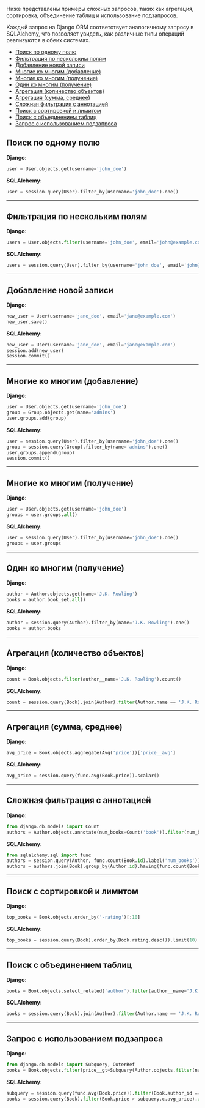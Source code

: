 Ниже представлены примеры сложных запросов, таких как агрегация, сортировка,
объединение таблиц и использование подзапросов. 

Каждый запрос на Django ORM соответствует аналогичному запросу в SQLAlchemy,
что позволяет увидеть, как различные типы операций реализуются в обеих системах.

- [Поиск по одному полю](#поиск-по-одному-полю)
- [Фильтрация по нескольким полям](#фильтрация-по-нескольким-полям)
- [Добавление новой записи](#добавление-новой-записи)
- [Многие ко многим (добавление)](#многие-ко-многим-добавление)
- [Многие ко многим (получение)](#многие-ко-многим-получение)
- [Один ко многим (получение)](#один-ко-многим-получение)
- [Агрегация (количество объектов)](#агрегация-количество-объектов)
- [Агрегация (сумма, среднее)](#агрегация-сумма-среднее)
- [Сложная фильтрация с аннотацией](#сложная-фильтрация-с-аннотацией)
- [Поиск с сортировкой и лимитом](#поиск-с-сортировкой-и-лимитом)
- [Поиск с объединением таблиц](#поиск-с-объединением-таблиц)
- [Запрос с использованием подзапроса](#запрос-с-использованием-подзапроса)

## Поиск по одному полю

**Django:**

```python
user = User.objects.get(username='john_doe')
```

**SQLAlchemy:**

```python
user = session.query(User).filter_by(username='john_doe').one()
```

---

## Фильтрация по нескольким полям

**Django:**

```python
users = User.objects.filter(username='john_doe', email='john@example.com')
```

**SQLAlchemy:**

```python
users = session.query(User).filter_by(username='john_doe', email='john@example.com').all()
```

---

## Добавление новой записи

**Django:**

```python
new_user = User(username='jane_doe', email='jane@example.com')
new_user.save()
```

**SQLAlchemy:**

```python
new_user = User(username='jane_doe', email='jane@example.com')
session.add(new_user)
session.commit()
```

---

## Многие ко многим (добавление)

**Django:**

```python
user = User.objects.get(username='john_doe')
group = Group.objects.get(name='admins')
user.groups.add(group)
```

**SQLAlchemy:**

```python
user = session.query(User).filter_by(username='john_doe').one()
group = session.query(Group).filter_by(name='admins').one()
user.groups.append(group)
session.commit()
```

---

## Многие ко многим (получение)

**Django:**

```python
user = User.objects.get(username='john_doe')
groups = user.groups.all()
```

**SQLAlchemy:**

```python
user = session.query(User).filter_by(username='john_doe').one()
groups = user.groups
```

---

## Один ко многим (получение)

**Django:**

```python
author = Author.objects.get(name='J.K. Rowling')
books = author.book_set.all()
```

**SQLAlchemy:**

```python
author = session.query(Author).filter_by(name='J.K. Rowling').one()
books = author.books
```

---

## Агрегация (количество объектов)

**Django:**

```python
count = Book.objects.filter(author__name='J.K. Rowling').count()
```

**SQLAlchemy:**

```python
count = session.query(Book).join(Author).filter(Author.name == 'J.K. Rowling').count()
```

---

## Агрегация (сумма, среднее)

**Django:**

```python
avg_price = Book.objects.aggregate(Avg('price'))['price__avg']
```

**SQLAlchemy:**

```python
avg_price = session.query(func.avg(Book.price)).scalar()
```

---

## Сложная фильтрация с аннотацией

**Django:**

```python
from django.db.models import Count
authors = Author.objects.annotate(num_books=Count('book')).filter(num_books__gt=5)
```

**SQLAlchemy:**

```python
from sqlalchemy.sql import func
authors = session.query(Author, func.count(Book.id).label('num_books'))
authors = authors.join(Book).group_by(Author.id).having(func.count(Book.id) > 5).all()
```

---

## Поиск с сортировкой и лимитом

**Django:**

```python
top_books = Book.objects.order_by('-rating')[:10]
```

**SQLAlchemy:**

```python
top_books = session.query(Book).order_by(Book.rating.desc()).limit(10).all()
```

---

## Поиск с объединением таблиц

**Django:**

```python
books = Book.objects.select_related('author').filter(author__name='J.K. Rowling')
```

**SQLAlchemy:**

```python
books = session.query(Book).join(Author).filter(Author.name == 'J.K. Rowling').all()
```

---

## Запрос с использованием подзапроса

**Django:**

```python
from django.db.models import Subquery, OuterRef
books = Book.objects.filter(price__gt=Subquery(Author.objects.filter(name='J.K. Rowling').values('average_price')))
```

**SQLAlchemy:**

```python
subquery = session.query(func.avg(Book.price)).filter(Book.author_id == Author.id).subquery()
books = session.query(Book).filter(Book.price > subquery.c.avg_price).all()
```

